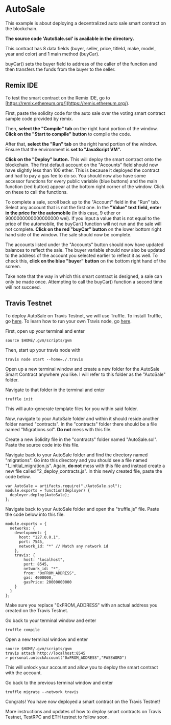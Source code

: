 

# AutoSale
This example is about deploying a decentralized auto sale smart contract on the blockchain.

**The source code 'AutoSale.sol' is available in the directory.**

This contract has 8 data fields (buyer, seller, price, titleId, make, model, year and color) and 1 main method (buyCar).

buyCar() sets the buyer field to address of the caller of the function and then transfers the funds from the buyer to the seller. 

## Remix IDE

To test the smart contract on the Remix IDE, go to [https://remix.ethereum.org/](https://remix.ethereum.org/). 

First, paste the solidity code for the auto sale over the voting smart contract sample code provided by remix. 

Then, **select the "Compile" tab** on the right hand portion of the window. **Click on the "Start to compile" button** to compile the code. 

After that, **select the "Run" tab** on the right hand portion of the window. Ensure that the environment is **set to "JavaScript VM".**

**Click on the "Deploy" button.** This will deploy the smart contract onto the blockchain. The first default account on the "Accounts" field should now have slightly less than 100 ether. This is because it deployed the contract and had to pay a gas fee to do so. You should now also have some accessor functions for every public variable (blue buttons) and the main function (red button) appear at the bottom right corner of the window. Click on these to call the functions.

To complete a sale, scroll back up to the "Account" field in the "Run" tab. Select any account that is not the first one. In the **"Value" text field, enter in the price for the automobile** (in this case, 9 ether or 9000000000000000000 wei). If you input a value that is not equal to the price of the automobile, the buyCar() function will not run and the sale will not complete. **Click on the red "buyCar" button** on the lower bottom right hand side of the window. The sale should now be complete.

The accounts listed under the "Accounts" button should now have updated balances to reflect the sale. The buyer variable should now also be updated to the address of the account you selected earlier to reflect it as well. To check this, **click on the blue "buyer" button** on the bottom right hand of the screen. 

Take note that the way in which this smart contract is designed, a sale can only be made once. Attempting to call the buyCar() function a second time will not succeed. 



## Travis Testnet

To deploy AutoSale on Travis Testnet, we will use Truffle. To install Truffle, go [here](http://truffleframework.com/docs/getting_started/installation). To learn how to run your own Travis node, go [here](https://medium.com/cybermiles/running-a-travis-node-ac7447b754d4).

First, open up your terminal and enter 

`source $HOME/.gvm/scripts/gvm`

Then, start up your travis node with 

`travis node start --home=./.travis`

Open up a new terminal window and create a new folder for the AutoSale Smart Contract anywhere you like. I will refer to this folder as the "AutoSale" folder.

Navigate to that folder in the terminal and enter 

`truffle init`

This will auto-generate template files for you within said folder. 

Now, navigate to your AutoSale folder and within it should reside another folder named "contracts". In the "contracts" folder there should be a file named "Migrations.sol". **Do not** mess with this file.

Create a new Solidity file in the "contracts" folder named "AutoSale.sol". Paste the source code into this file. 

Navigate back to your AutoSale folder and find the directory named "migrations". Go into this directory and you should see a file named "1_initial_migration.js". Again, **do not** mess with this file and instead create a new file called "2_deploy_contracts.js". In this newly created file, paste the code below. 

    var AutoSale = artifacts.require("./AutoSale.sol");
    module.exports = function(deployer) {
      deployer.deploy(AutoSale);
    };

Navigate back to your AutoSale folder and open the "truffle.js" file. Paste the code below into this file.

    module.exports = {
      networks: {
        development: {
          host: "127.0.0.1",
          port: 7545,
          network_id: "*" // Match any network id
        },
        travis: {
        	host: "localhost",
        	port: 8545,
        	network_id: "*",
        	from: "0xFROM_ADDRESS",
        	gas: 4000000,
        	gasPrice: 20000000000
        }
      }
    };

Make sure you replace "0xFROM_ADDRESS" with an actual address you created on the Travis Testnet.

Go back to your terminal window and enter

    truffle compile

Open a new terminal window and enter

    source $HOME/.gvm/scripts/gvm
    travis attach http://localhost:8545
    > personal.unlockAccount("0xFROM_ADDRESS","PASSWORD")

This will unlock your account and allow you to deploy the smart contract with the account. 

Go back to the previous terminal window and enter

    truffle migrate --network travis

Congrats! You have now deployed a smart contract on the Travis Testnet!

More instructions and updates of how to deploy smart contracts on Travis Testnet, TestRPC and ETH testnet to follow soon.